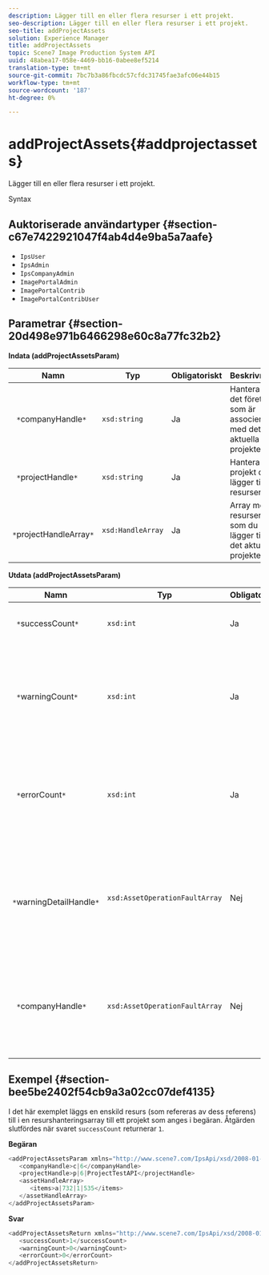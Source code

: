 ```yaml
---
description: Lägger till en eller flera resurser i ett projekt.
seo-description: Lägger till en eller flera resurser i ett projekt.
seo-title: addProjectAssets
solution: Experience Manager
title: addProjectAssets
topic: Scene7 Image Production System API
uuid: 48abea17-058e-4469-bb16-0abee8ef5214
translation-type: tm+mt
source-git-commit: 7bc7b3a86fbcdc57cfdc31745fae3afc06e44b15
workflow-type: tm+mt
source-wordcount: '187'
ht-degree: 0%

---
```



# addProjectAssets{#addprojectassets}

Lägger till en eller flera resurser i ett projekt.

Syntax

## Auktoriserade användartyper {#section-c67e7422921047f4ab4d4e9ba5a7aafe}

* `IpsUser`
* `IpsAdmin`
* `IpsCompanyAdmin`
* `ImagePortalAdmin`
* `ImagePortalContrib`
* `ImagePortalContribUser`

## Parametrar {#section-20d498e971b6466298e60c8a77fc32b2}

**Indata (addProjectAssetsParam)**

| Namn | Typ | Obligatoriskt | Beskrivning |
|---|---|---|---|
| ` *`companyHandle`*` | `xsd:string` | Ja | Hantera till det företag som är associerat med det aktuella projektet. |
| ` *`projectHandle`*` | `xsd:string` | Ja | Hantera det projekt du lägger till resurser i. |
| ` *`projectHandleArray`*` | `xsd:HandleArray` | Ja | Array med resurser som du lägger till i det aktuella projektet. |

**Utdata (addProjectAssetsParam)**

| Namn | Typ | Obligatoriskt | Beskrivning |
|---|---|---|---|
| ` *`successCount`*` | `xsd:int` | Ja | Antalet resurser som lagts till. |
| ` *`warningCount`*` | `xsd:int` | Ja | Antalet varningar som genereras när åtgärden försökte lägga till resurser i ett projekt. |
| ` *`errorCount`*` | `xsd:int` | Ja | Antalet fel som genererades när åtgärden försökte lägga till resurser i ett projekt. |
| ` *`warningDetailHandle`*` | `xsd:AssetOperationFaultArray` | Nej | Array med varningar som genereras av resurser när åtgärden försökte lägga till dem i ett projekt. |
| ` *`companyHandle`*` | `xsd:AssetOperationFaultArray` | Nej | Array med fel som genereras av resurser när åtgärden försökte lägga till dem i ett projekt. |

## Exempel {#section-bee5be2402f54cb9a3a02cc07def4135}

I det här exemplet läggs en enskild resurs (som refereras av dess referens) till i en resurshanteringsarray till ett projekt som anges i begäran. Åtgärden slutfördes när svaret `successCount` returnerar `1`.

**Begäran**

```java
<addProjectAssetsParam xmlns="http://www.scene7.com/IpsApi/xsd/2008-01-15">
   <companyHandle>c|6</companyHandle>
   <projectHandle>p|6|ProjectTestAPI</projectHandle>
   <assetHandleArray>
      <items>a|732|1|535</items>
   </assetHandleArray>
</addProjectAssetsParam>
```

**Svar**

```java
<addProjectAssetsReturn xmlns="http://www.scene7.com/IpsApi/xsd/2008-01-15">
   <successCount>1</successCount>
   <warningCount>0</warningCount>
   <errorCount>0</errorCount>
</addProjectAssetsReturn>
```

